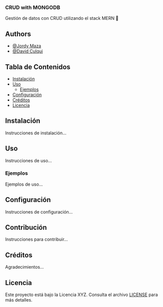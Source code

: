 ### CRUD with MONGODB

Gestión de datos con CRUD utilizando el stack MERN 🔄

## Authors

- [@Jordy Maza](https://github.com/jamaza7)
- [@David Culqui](https://www.github.com/)

## Tabla de Contenidos

- [Instalación](#instalación)
- [Uso](#uso)
  - [Ejemplos](#ejemplos)
- [Configuración](#configuración)
- [Créditos](#créditos)
- [Licencia](#licencia)

## Instalación

Instrucciones de instalación...

## Uso

Instrucciones de uso...

### Ejemplos

Ejemplos de uso...

## Configuración

Instrucciones de configuración...

## Contribución

Instrucciones para contribuir...

## Créditos

Agradecimientos...

## Licencia

Este proyecto está bajo la Licencia XYZ. Consulta el archivo [LICENSE](LICENSE) para más detalles.
